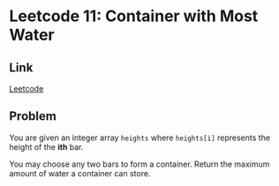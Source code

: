 # Leetcode 11: Container with Most Water

## Link

[Leetcode](https://leetcode.com/problems/container-with-most-water/)

## Problem

You are given an integer array `heights` where `heights[i]` represents the height of the **ith** bar.

You may choose any two bars to form a container. Return the maximum amount of water a container can store.

